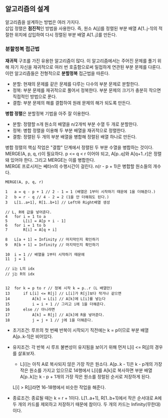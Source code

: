 ## 알고리즘의 설계
알고리즘을 설계하는 방법은 여러 가지다.<br>
삽입 정렬은 **점진적**인 방법을 사용한다. 즉, 원소 A[j]를 정렬된 부분 배열 A[1..j-1]의 적절한 위치에 삽입하여 다시 정렬된 부분 배열 A[1..j]를 만든다.<br>
### 분할정복 접근법
**재귀적** 구조를 가진 유용한 알고리즘이 많다. 이 알고리즘에서는 주어진 문제를 풀기 위해 자기 자신을 재귀적으로 여러 번 호출함으로써 밀접하게 연관된 부분 문제를 다룬다.<br>
이런 알고리즘들은 전형적으로 **분할정복** 접근법을 따른다.<br>
* 분할: 현재의 문제를 같은 문제를 다루는 다수의 부분 문제로 분할한다.
* 정복: 부분 문제를 재귀적으로 풀어서 정복한다. 부분 문제의 크기가 충분히 작으면 직접적인 방법으로 푼다.
* 결합: 부분 문제의 해를 결합하여 원래 문제의 해가 되도록 만든다.

**병합 정렬**은 분할정복 기법을 아주 잘 이용한다.
* 분할: 정렬할 n개 원소의 배열을 n/2개씩 부분 수열 두 개로 분할한다.
* 정복: 병합 정렬을 이용해 두 부분 배열을 재귀적으로 정렬한다.
* 결함: 정렬된 두 개의 부분 배열을 병합해 정렬된 배열 하나로 만든다.

병합 정렬의 핵심 작업은 "결합" 단계에서 정렬된 두 부분 수열을 병합하는 것이다.<br>
MERGE(A, p, q, r)이 필요하다. p <= q < r 이어야 되고, A[p..q]와 A[q+1..r]은 정렬돼 있어야 한다. 그리고 MERGE는 이를 병합한다.<br>
MERGE 프로시저는 쎄타n의 수행시간이 걸린다. n(r - p + 1)은 병합할 원소들의 개수다.
```
MERGE(A, p, q, r)

1   a = q - p + 1 // 2 - 1 = 1 (배열은 1부터 시작하기 때문에 1을 더해준다.)
2   b = r - q // 4 - 2 = 2 (1을 안 더해줘도 된다.)
3   L[1..a+1], R[1..b+1] // Left와 Right배열 생성

// L, R에 값을 넣어준다.
4   for i = 1 to a
5       L[i] = A[p + i - 1]
6   for i = 1 to b
7       R[i] = A[q + i]

8   L[a + 1] = Infinity // 마지막인지 확인하기
9   R[b + 1] = Infinity // 마지막인지 확인하기

10  i = 1 // 배열을 1부터 시작하기 때문에
11  j = 1

// i는 L의 idx 
// j는 R의 idx


12  for k = p to r // 정복 시작 k = p..r (L 배열만)
13      if L[i] <= R[j] // L[i]가 R[j]보다 작거나 같으면
14          A[k] = L[i] // A[k]에 L[i]를 넣는다
15          i = i + 1 // 그리고 i에 1을 더해준다.
16      else // 아니라면
17          A[k] = R[j] // A[k]에 R을 넣어준다.
18          j = j + 1 // j에 1을 더해준다.
```
* 초기조건: 루프의 첫 번째 반복이 시작되기 직전에는 k = p이므로 부분 배열 A[p..k-1]은 비어있다.
* 유지조건: 각 반복 시 루프 불변성이 유지됨을 보이기 위해 먼저 L[i] <= R[j]의 경우를 살표보자.
    * L[i]는 아직 A로 복사되지 않은 가장 작은 원소다. A[p..k - 1]은 k - p개의 가장 작은 원소를 가지고 있으므로 14행에서 L[i]를 A[k]로 복사하면 부분 배열 A[p..k]는 k - p + 1개의 가장 작은 원소를 정럴된 순서로 저장하게 된다.

    L[i] > R[j]라면 16-18행에서 비슷한 작업을 해준다.
* 종료조건: 종료될 때는 k = r + 1이다. L[1..a+1], R[1..b+1]에서 작은 순서대로 A에 두 개의 카드를 제외하고 저장하기 때문에 참이다. 두 개의 카드는 Infinity(무한대)이다.
